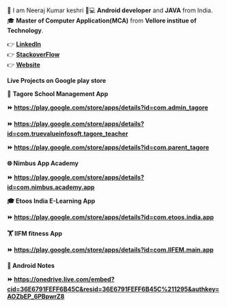👱 I am Neeraj Kumar keshri 📱💻 <b>Android developer</b> and <b>JAVA</b>  from India.<br>🎓 <b>Master of Computer Application(MCA)</b> from <b>Vellore institue of Technology</b>.<br>

👉 <a href="https://www.linkedin.com/in/neeraj-kumar-keshri-b93001113/"><b>LinkedIn</b></a><br>
👉 <a href="https://stackoverflow.com/users/10371677/neerajkumarkeshri"><b>StackoverFlow</b></a><br>
👉 <a href="https://nirajsonu.github.io/Neeraj_kumar_keshri/index.html.html"><b>Website</b></a><br>

<b>Live Projects on Google play store</b>

🏫 <b>Tagore School Management App<b><br>
  
⏩ https://play.google.com/store/apps/details?id=com.admin_tagore<br>

⏩ https://play.google.com/store/apps/details?id=com.truevalueinfosoft.tagore_teacher<br>

⏩ https://play.google.com/store/apps/details?id=com.parent_tagore<br>

🌐 <b>Nimbus App Academy<b><br>
  
⏩ https://play.google.com/store/apps/details?id=com.nimbus.academy.app

🎓 <b>Etoos India E-Learning App<b><br>
  
⏩ https://play.google.com/store/apps/details?id=com.etoos.india.app
  
🏋️ <b>IIFM fitness App<b><br>
  
⏩ https://play.google.com/store/apps/details?id=com.IIFEM.main.app
  

 📝 <b>Android Notes</b><br>
  
⏩ https://onedrive.live.com/embed?cid=36E6791FEFF6B45C&resid=36E6791FEFF6B45C%211295&authkey=AOZbEP_6PBpwrZ8
  

